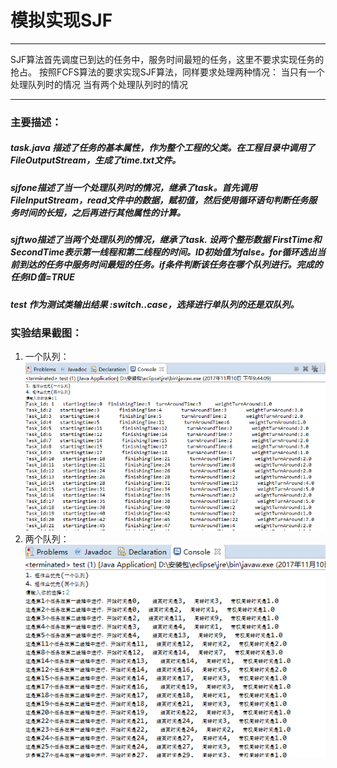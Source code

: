 模拟实现SJF
=======

----------------------------------------------------------------------------------------
SJF算法首先调度已到达的任务中，服务时间最短的任务，这里不要求实现任务的抢占。
按照FCFS算法的要求实现SJF算法，同样要求处理两种情况：
当只有一个处理队列时的情况
当有两个处理队列时的情况

--------------------------------------------------------------------------------------------
### 主要描述：
##### task.java 描述了任务的基本属性，作为整个工程的父类。在工程目录中调用了FileOutputStream，生成了time.txt文件。


##### sjfone描述了当一个处理队列时的情况，继承了task。首先调用 FileInputStream，read文件中的数据，赋初值，然后使用循环语句判断任务服务时间的长短，之后再进行其他属性的计算。

##### sjftwo描述了当两个处理队列的情况，继承了task. 设两个整形数据 FirstTime和SecondTime表示第一线程和第二线程的时间。ID初始值为false。for循环选出当前到达的任务中服务时间最短的任务。if条件判断该任务在哪个队列进行。完成的任务ID值=TRUE

##### test 作为测试类输出结果 :switch..case，选择进行单队列的还是双队列。
  

### 实验结果截图：
 
1. 一个队列：<br>
![](https://github.com/123012013021/javaSpace/blob/master/SJF/img/1.png)<br>
2. 两个队列：<br>
![](https://github.com/123012013021/javaSpace/blob/master/SJF/img/2.png)<br>


